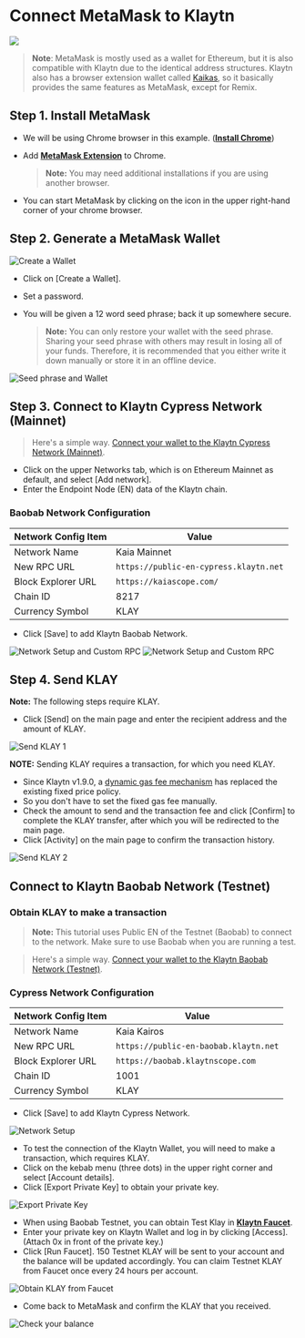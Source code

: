 # Connect MetaMask to Klaytn

![](/img/banners/kaia-metamask.png)

> **Note**: MetaMask is mostly used as a wallet for Ethereum, but it is also compatible with Klaytn due to the identical address structures. Klaytn also has a browser extension wallet called [Kaikas](../tools/wallets/kaikas.md), so it basically provides the same features as MetaMask, except for Remix.

## Step 1. Install MetaMask <a href="#install-metamask" id="install-metamask"></a>

- We will be using Chrome browser in this example. ([**Install Chrome**](https://www.google.com/intl/en_us/chrome/))
- Add [**MetaMask Extension**](https://chrome.google.com/webstore/detail/metamask/nkbihfbeogaeaoehlefnkodbefgpgknn?hl=en) to Chrome.

  > **Note:** You may need additional installations if you are using another browser.
- You can start MetaMask by clicking on the icon in the upper right-hand corner of your chrome browser.

## Step 2. Generate a MetaMask Wallet <a href="#generate-a-metamask" id="generate-a-metamask"></a>

![Create a Wallet](/img/build/tutorials/new-to-metamask.png)

- Click on \[Create a Wallet].
- Set a password.
- You will be given a 12 word seed phrase; back it up somewhere secure.

  > **Note:** You can only restore your wallet with the seed phrase. Sharing your seed phrase with others may result in losing all of your funds. Therefore, it is recommended that you either write it down manually or store it in an offline device.

![Seed phrase and Wallet](/img/build/tutorials/metamask-secret-backup.png)

## Step 3. Connect to Klaytn Cypress Network (Mainnet) <a href="#connect-to-klaytn-cypress-network-mainnet" id="connect-to-klaytn-cypress-network-mainnet"></a>

> Here's a simple way. [Connect your wallet to the Klaytn Cypress Network (Mainnet)](https://chainlist.org/chain/8217).

- Click on the upper Networks tab, which is on Ethereum Mainnet as default, and select \[Add network].
- Enter the Endpoint Node (EN) data of the Klaytn chain.

### Baobab Network Configuration

| Network Config Item | Value                                  |
| ------------------- | -------------------------------------- |
| Network Name        | Kaia Mainnet                           |
| New RPC URL         | `https://public-en-cypress.klaytn.net` |
| Block Explorer URL  | `https://kaiascope.com/`               |
| Chain ID            | 8217                                   |
| Currency Symbol     | KLAY                                   |

- Click \[Save] to add Klaytn Baobab Network.

![Network Setup and Custom RPC](/img/build/tutorials/metamask-add-cypress-1.png) ![Network Setup and Custom RPC](/img/build/tutorials/metamask-add-cypress-2.png)

## Step 4. Send KLAY <a href="#send-klay" id="send-klay"></a>

**Note:** The following steps require KLAY.

- Click \[Send] on the main page and enter the recipient address and the amount of KLAY.

![Send KLAY 1](/img/build/tutorials/metamask-send-klay-1.png)

**NOTE:** Sending KLAY requires a transaction, for which you need KLAY.

- Since Klaytn v1.9.0, a [dynamic gas fee mechanism](https://medium.com/klaytn/dynamic-gas-fee-pricing-mechanism-1dac83d2689) has replaced the existing fixed price policy.
- So you don't have to set the fixed gas fee manually.
- Check the amount to send and the transaction fee and click \[Confirm] to complete the KLAY transfer, after which you will be redirected to the main page.
- Click \[Activity] on the main page to confirm the transaction history.

![Send KLAY 2](/img/build/tutorials/metamask-send-klay-2.png)

## Connect to Klaytn Baobab Network (Testnet) <a href="#connect-to-klaytn-baobab-network-testnet" id="connect-to-klaytn-baobab-network-testnet"></a>

### Obtain KLAY to make a transaction

> **Note:** This tutorial uses Public EN of the Testnet (Baobab) to connect to the network. Make sure to use Baobab when you are running a test.

> Here's a simple way. [Connect your wallet to the Klaytn Baobab Network (Testnet)](https://chainlist.org/chain/1001).

### Cypress Network Configuration

| Network Config Item | Value                                 |
| ------------------- | ------------------------------------- |
| Network Name        | Kaia Kairos                           |
| New RPC URL         | `https://public-en-baobab.klaytn.net` |
| Block Explorer URL  | `https://baobab.klaytnscope.com `     |
| Chain ID            | 1001                                  |
| Currency Symbol     | KLAY                                  |

- Click \[Save] to add Klaytn Cypress Network.

![Network Setup](/img/build/tutorials/connect-testnet-1.png)

- To test the connection of the Klaytn Wallet, you will need to make a transaction, which requires KLAY.
- Click on the kebab menu (three dots) in the upper right corner and select \[Account details].
- Click \[Export Private Key] to obtain your private key.

![Export Private Key](/img/build/tutorials/connect-testnet-2.png)

- When using Baobab Testnet, you can obtain Test Klay in [**Klaytn Faucet**](https://baobab.wallet.klaytn.foundation/access?next=faucet).
- Enter your private key on Klaytn Wallet and log in by clicking \[Access]. (Attach 0x in front of the private key.)
- Click \[Run Faucet]. 150 Testnet KLAY will be sent to your account and the balance will be updated accordingly. You can claim Testnet KLAY from Faucet once every 24 hours per account.

![Obtain KLAY from Faucet](/img/build/tutorials/connect-testnet-3.png)

- Come back to MetaMask and confirm the KLAY that you received.

![Check your balance](/img/build/tutorials/connect-testnet-4.png)
